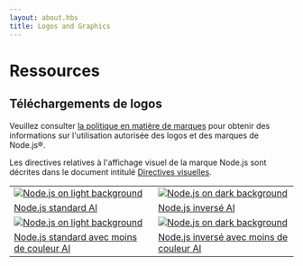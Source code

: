 ```yaml
---
layout: about.hbs
title: Logos and Graphics
---
```


# Ressources

## Téléchargements de logos

Veuillez consulter [la politique en matière de marques](/en/about/trademark/) pour obtenir des informations sur l'utilisation autorisée des logos et des marques de Node.js®.

Les directives relatives à l'affichage visuel de la marque Node.js sont décrites dans le document intitulé [Directives visuelles](/static/documents/foundation-visual-guidelines.pdf).

<table class="logos">
  <tr>
    <td class="bg-white"><a href="/static/images/logos/nodejs-new-pantone-black.ai"><img src="/static/images/logos/nodejs-new-pantone-black.svg" alt="Node.js on light background"></a></td>
    <td class="bg-node-gray"><a href="/static/images/logos/nodejs-new-pantone-white.ai"><img src="/static/images/logos/nodejs-new-pantone-white.svg" alt="Node.js on dark background"></a></td>
  </tr>
  <tr>
    <td><a href="/static/images/logos/nodejs-new-pantone-black.ai">Node.js standard AI</a></td>
    <td><a href="/static/images/logos/nodejs-new-pantone-white.ai">Node.js inversé AI</a></td>
  </tr>
  <tr>
    <td class="bg-white"><a href="/static/images/logos/nodejs-new-black.ai"><img src="/static/images/logos/nodejs-new-black.svg" alt="Node.js on light background"></a></td>
    <td class="bg-node-gray"><a href="/static/images/logos/nodejs-new-white.ai"><img src="/static/images/logos/nodejs-new-white.svg" alt="Node.js on dark background"></a></td>
  </tr>
  <tr>
    <td><a href="/static/images/logos/nodejs-new-black.ai">Node.js standard avec moins de couleur AI</a></td>
    <td><a href="/static/images/logos/nodejs-new-white.ai">Node.js inversé avec moins de couleur AI</a></td>
  </tr>
</table>
